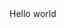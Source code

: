 <!DOCTYPEHTML>
<html>
  <head>
    <meta charset="UTF-8">
  </head>
<body>
    <a img src="https://drive.google.com/file/d/10ITUL17HzDTcTLz8sKoxGrQmI6w1CUjN/view?usp=drivesdk">Hello world</a>
</html>
